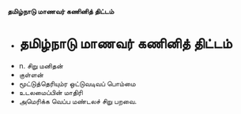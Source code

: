 **தமிழ்நாடு மாணவர் கணினித் திட்டம்**
- # தமிழ்நாடு மாணவர் கணினித் திட்டம்
- n. சிறு மனிதன்
- குள்ளன்
- மூட்டுத்தெரியும்ர ஒட்டுவடிவப் பொம்மை
- உடலமைப்பின் மாதிரி
- அமெரிக்க வெப்ப மண்டலச் சிறு பறவை.

